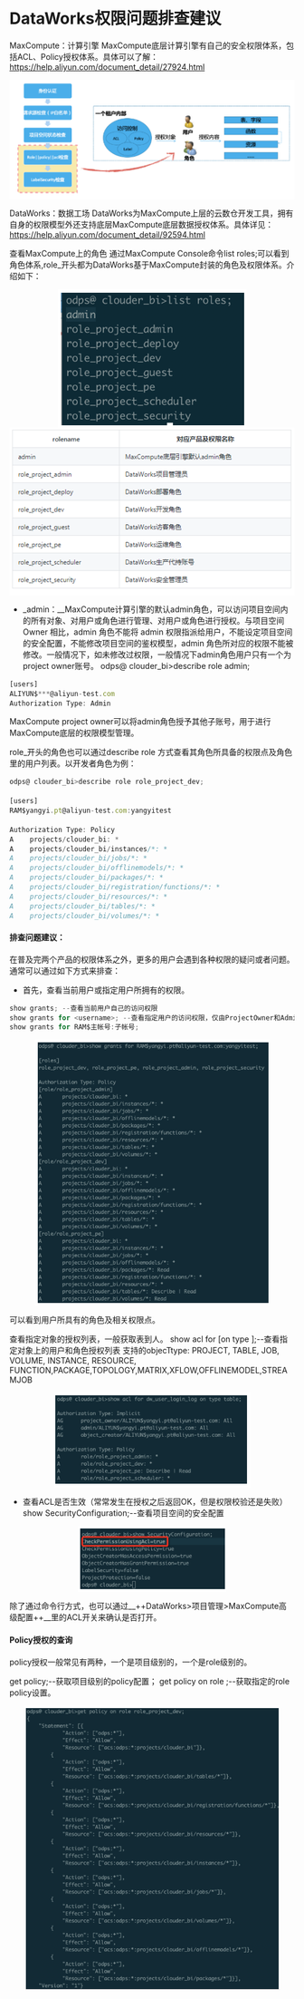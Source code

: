# DataWorks权限问题排查建议
MaxCompute：计算引擎
MaxCompute底层计算引擎有自己的安全权限体系，包括ACL、Policy授权体系。具体可以了解：https://help.aliyun.com/document_detail/27924.html

<div style="text-align:center" align="center">
<img src="/images/DataWorks权限.png" align="center" />
</div>

DataWorks：数据工场
DataWorks为MaxCompute上层的云数仓开发工具，拥有自身的权限模型外还支持底层MaxCompute底层数据授权体系。具体详见：https://help.aliyun.com/document_detail/92594.html

查看MaxCompute上的角色
通过MaxCompute Console命令list roles;可以看到角色体系,role_开头都为DataWorks基于MaxCompute封装的角色及权限体系。介绍如下：

<div style="text-align:center" align="center">
<img src="/images/DataWorks权限2.png" align="center" />
</div>
<div style="text-align:center" align="center">
<img src="/images/DataWorks权限3.png" align="center" />
</div>

- _admin：__MaxCompute计算引擎的默认admin角色，可以访问项目空间内的所有对象、对用户或角色进行管理、对用户或角色进行授权。与项目空间 Owner 相比，admin 角色不能将 admin 权限指派给用户，不能设定项目空间的安全配置，不能修改项目空间的鉴权模型，admin 角色所对应的权限不能被修改。一般情况下，如未修改过权限，一般情况下admin角色用户只有一个为project owner账号。
odps@ clouder_bi>describe role admin;
```js
[users]
ALIYUN$***@aliyun-test.com
Authorization Type: Admin
```

MaxCompute project owner可以将admin角色授予其他子账号，用于进行MaxCompute底层的权限模型管理。

role_开头的角色也可以通过describe role 方式查看其角色所具备的权限点及角色里的用户列表。以开发者角色为例：

```js
odps@ clouder_bi>describe role role_project_dev;

[users]
RAM$yangyi.pt@aliyun-test.com:yangyitest

Authorization Type: Policy
A    projects/clouder_bi: *
A    projects/clouder_bi/instances/*: *
A    projects/clouder_bi/jobs/*: *
A    projects/clouder_bi/offlinemodels/*: *
A    projects/clouder_bi/packages/*: *
A    projects/clouder_bi/registration/functions/*: *
A    projects/clouder_bi/resources/*: *
A    projects/clouder_bi/tables/*: *
A    projects/clouder_bi/volumes/*: *
```

<h4>排查问题建议：</h4>
在普及完两个产品的权限体系之外，更多的用户会遇到各种权限的疑问或者问题。通常可以通过如下方式来排查：

- 首先，查看当前用户或指定用户所拥有的权限。
```js
show grants; --查看当前用户自己的访问权限
show grants for <username>; --查看指定用户的访问权限，仅由ProjectOwner和Admin才能有执行权限 。
show grants for RAM$主帐号:子帐号;
```

<div style="text-align:center" align="center">
<img src="/images/DataWorks权限4.png" align="center" />
</div>

可以看到用户所具有的角色及相关权限点。

查看指定对象的授权列表，一般获取表到人。
show acl for <objectName> [on type <objectType>];--查看指定对象上的用户和角色授权列表
支持的objecTtype: PROJECT, TABLE, JOB, VOLUME, INSTANCE, RESOURCE, FUNCTION,PACKAGE,TOPOLOGY,MATRIX,XFLOW,OFFLINEMODEL,STREAMJOB

<div style="text-align:center" align="center">
<img src="/images/DataWorks权限5.png" align="center" />
</div>

- 查看ACL是否生效（常常发生在授权之后返回OK，但是权限校验还是失败）
show SecurityConfiguration;--查看项目空间的安全配置

<div style="text-align:center" align="center">
<img src="/images/DataWorks权限6.png" align="center" />
</div>

除了通过命令行方式，也可以通过__++DataWorks>项目管理>MaxCompute高级配置++__里的ACL开关来确认是否打开。

<h4>Policy授权的查询</h4>
policy授权一般常见有两种，一个是项目级别的，一个是role级别的。

get policy;--获取项目级别的policy配置；
get policy on role <rolename>;--获取指定的role policy设置。

<div style="text-align:center" align="center">
<img src="/images/DataWorks权限7.png" align="center" />
</div>
